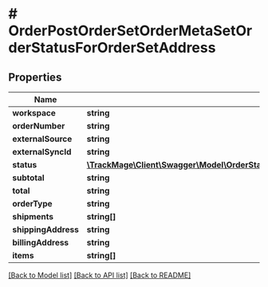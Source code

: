 # # OrderPostOrderSetOrderMetaSetOrderStatusForOrderSetAddress

## Properties

Name | Type | Description | Notes
------------ | ------------- | ------------- | -------------
**workspace** | **string** |  | 
**orderNumber** | **string** |  | 
**externalSource** | **string** |  | [optional] 
**externalSyncId** | **string** |  | [optional] 
**status** | [**\TrackMage\Client\Swagger\Model\OrderStatusPostOrderSetOrderMetaSetOrderStatusForOrderSetAddress**](OrderStatusPostOrderSetOrderMetaSetOrderStatusForOrderSetAddress.md) |  | [optional] 
**subtotal** | **string** |  | [optional] 
**total** | **string** |  | [optional] 
**orderType** | **string** | customer|vendor | 
**shipments** | **string[]** |  | [optional] 
**shippingAddress** | **string** |  | [optional] 
**billingAddress** | **string** |  | [optional] 
**items** | **string[]** |  | [optional] 

[[Back to Model list]](../../README.md#documentation-for-models) [[Back to API list]](../../README.md#documentation-for-api-endpoints) [[Back to README]](../../README.md)


